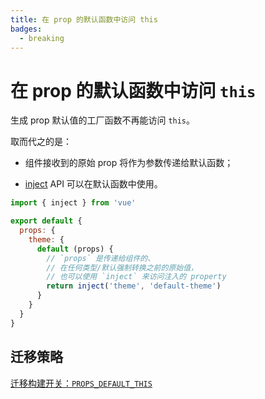 ```yaml
---
title: 在 prop 的默认函数中访问 this
badges:
  - breaking
---
```


# 在 prop 的默认函数中访问 `this` <MigrationBadges :badges="$frontmatter.badges" />

生成 prop 默认值的工厂函数不再能访问 `this`。

取而代之的是：

- 组件接收到的原始 prop 将作为参数传递给默认函数；

- [inject](https://cn.vuejs.org/api/composition-api-dependency-injection.html#inject) API 可以在默认函数中使用。

```js
import { inject } from 'vue'

export default {
  props: {
    theme: {
      default (props) {
        // `props` 是传递给组件的、
        // 在任何类型/默认强制转换之前的原始值，
        // 也可以使用 `inject` 来访问注入的 property
        return inject('theme', 'default-theme')
      }
    }
  }
}
```

## 迁移策略

[迁移构建开关：`PROPS_DEFAULT_THIS`](../migration-build.html#兼容性配置)
